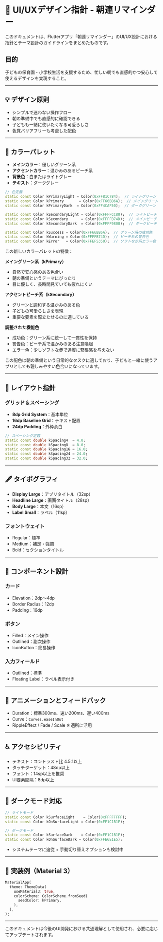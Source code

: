 # 🎨 UI/UXデザイン指針 - 朝連リマインダー

このドキュメントは、Flutterアプリ「朝連リマインダー」のUI/UX設計における指針とテーマ設計のガイドラインをまとめたものです。

## 目的

子どもの保育園・小学校生活を支援するため、忙しい朝でも直感的かつ安心して使えるデザインを実現すること。

---

## 💡 デザイン原則

- シンプルで迷わない操作フロー
- 朝の準備中でも直感的に確認できる
- 子どもも一緒に使いたくなる可愛らしさ
- 色覚バリアフリーも考慮した配色

---

## 🌈 カラーパレット

- **メインカラー**：優しいグリーン系
- **アクセントカラー**：温かみのあるピーチ系
- **背景色**：白またはライトグレー
- **テキスト**：ダークグレー

```dart
// 色定義
static const Color kPrimaryLight = Color(0xFF81C784);  // ライトグリーン
static const Color kPrimary       = Color(0xFF66BB6A);  // メイングリーン
static const Color kPrimaryDark  = Color(0xFF4CAF50);  // ダークグリーン

static const Color kSecondaryLight = Color(0xFFFFCC80);  // ライトピーチ
static const Color kSecondary      = Color(0xFFFFB74D);  // メインピーチ
static const Color kSecondaryDark  = Color(0xFFFF9800);  // ダークピーチ

static const Color kSuccess = Color(0xFF66BB6A);  // グリーン系の成功色
static const Color kWarning = Color(0xFFFFB74D);  // ピーチ系の警告色
static const Color kError   = Color(0xFFEF5350);  // ソフトな赤系エラー色
```

この新しいカラーパレットの特徴：

**メイングリーン系（kPrimary）**
- 自然で安心感のある色合い
- 朝の準備というテーマにぴったり
- 目に優しく、長時間見ていても疲れにくい

**アクセントピーチ系（kSecondary）**
- グリーンと調和する温かみのある色
- 子どもの可愛らしさを表現
- 重要な要素を際立たせるのに適している

**調整された機能色**
- 成功色：グリーン系に統一して一貫性を保持
- 警告色：ピーチ系で温かみのある注意喚起
- エラー色：少しソフトな赤で過度に緊張感を与えない

この配色は朝の準備という日常的なタスクに適しており、子どもと一緒に使うアプリとしても親しみやすい色合いになっています。

---

## 📐 レイアウト指針

### グリッド＆スペーシング

- **8dp Grid System**：基本単位
- **16dp Baseline Grid**：テキスト配置
- **24dp Padding**：外枠余白

```dart
// スペーシング定数
static const double kSpacing4  = 4.0;
static const double kSpacing8  = 8.0;
static const double kSpacing16 = 16.0;
static const double kSpacing24 = 24.0;
static const double kSpacing32 = 32.0;
```

---

## 🖋 タイポグラフィ

- **Display Large**：アプリタイトル（32sp）
- **Headline Large**：画面タイトル（28sp）
- **Body Large**：本文（16sp）
- **Label Small**：ラベル（11sp）

### フォントウェイト

- Regular：標準
- Medium：補足・強調
- Bold：セクションタイトル

---

## 🧩 コンポーネント設計

### カード
- Elevation：2dp〜4dp
- Border Radius：12dp
- Padding：16dp

### ボタン
- Filled：メイン操作
- Outlined：副次操作
- IconButton：簡易操作

### 入力フィールド
- Outlined：標準
- Floating Label：ラベル表示付き

---

## 🎥 アニメーションとフィードバック

- Duration：標準300ms、速い200ms、遅い400ms
- Curve：`Curves.easeInOut`
- RippleEffect / Fade / Scale を適所に活用

---

## ♿ アクセシビリティ

- テキスト：コントラスト比 4.5:1以上
- タッチターゲット：48dp以上
- フォント：14sp以上を推奨
- UI要素間隔：8dp以上

---

## 🌙 ダークモード対応

```dart
// ライトモード
static const Color kSurfaceLight    = Color(0xFFFFFFFF);
static const Color kOnSurfaceLight = Color(0xFF1C1B1F);

// ダークモード
static const Color kSurfaceDark    = Color(0xFF1C1B1F);
static const Color kOnSurfaceDark = Color(0xFFE6E1E5);
```

- システムテーマに追従 + 手動切り替えオプションも検討中

---

## 🧭 実装例（Material 3）

```dart
MaterialApp(
  theme: ThemeData(
    useMaterial3: true,
    colorScheme: ColorScheme.fromSeed(
      seedColor: kPrimary,
    ),
  ),
);
```

---

このドキュメントは今後のUI開発における共通理解として使用され、必要に応じてアップデートされます。
